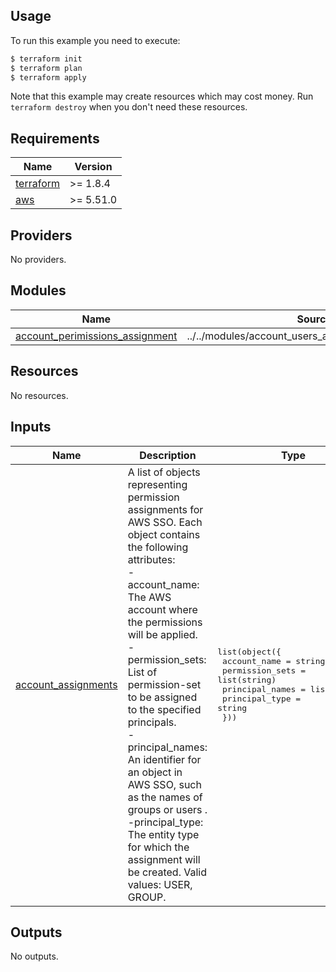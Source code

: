 <!-- BEGIN_TF_DOCS -->
  ## Usage

  To run this example you need to execute:

  ```bash
  $ terraform init
  $ terraform plan
  $ terraform apply
  ```

  Note that this example may create resources which may cost money. Run `terraform destroy` when you don't need these resources.

## Requirements

| Name | Version |
|------|---------|
| <a name="requirement_terraform"></a> [terraform](#requirement\_terraform) | >=  1.8.4 |
| <a name="requirement_aws"></a> [aws](#requirement\_aws) | >= 5.51.0 |

## Providers

No providers.

## Modules

| Name | Source | Version |
|------|--------|---------|
| <a name="module_account_perimissions_assignment"></a> [account\_perimissions\_assignment](#module\_account\_perimissions\_assignment) | ../../modules/account_users_and_groups_assignments | n/a |

## Resources

No resources.

## Inputs

| Name | Description | Type | Default | Required |
|------|-------------|------|---------|:--------:|
| <a name="input_account_assignments"></a> [account\_assignments](#input\_account\_assignments) | A list of objects representing permission assignments for AWS SSO. Each object contains the following attributes:<br/>  - account\_name: The AWS account where the permissions will be applied.<br/>  - permission\_sets: List of permission-set to be assigned to the specified principals.<br/>  - principal\_names: An identifier for an object in AWS SSO, such as the names of groups or users .<br/>   -principal\_type: The entity type for which the assignment will be created. Valid values: USER, GROUP. | <pre>list(object({<br/>    account_name    = string<br/>    permission_sets = list(string)<br/>    principal_names = list(string)<br/>    principal_type  = string<br/>  }))</pre> | <pre>[<br/>  {<br/>    "account_name": "staging",<br/>    "permission_sets": [<br/>      "StagingDev"<br/>    ],<br/>    "principal_names": [<br/>      "Staging_Dev"<br/>    ],<br/>    "principal_type": "GROUP"<br/>  }<br/>]</pre> | no |

## Outputs

No outputs.
<!-- END_TF_DOCS -->
